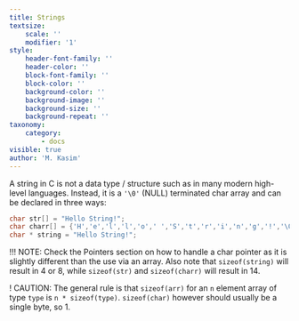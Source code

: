 ```yaml
---
title: Strings
textsize:
    scale: ''
    modifier: '1'
style:
    header-font-family: ''
    header-color: ''
    block-font-family: ''
    block-color: ''
    background-color: ''
    background-image: ''
    background-size: ''
    background-repeat: ''
taxonomy:
    category:
        - docs
visible: true
author: 'M. Kasim'
---
```


A string in C is not a data type / structure such as in many modern high-level languages. Instead, it is a `'\0'` (NULL) terminated char array and can be declared in three ways:

```C
char str[] = "Hello String!";
char charr[] = {'H','e','l','l','o',' ','S','t','r','i','n','g','!','\0'};
char * string = "Hello String!";
```

!!! NOTE: Check the Pointers section on how to handle a char pointer as it is slightly different than the use via an array. Also note that `sizeof(string)` will result in 4 or 8, while `sizeof(str)` and `sizeof(charr)` will result in 14.

! CAUTION: The general rule is that `sizeof(arr)` for an `n` element array of type `type` is `n * sizeof(type)`. `sizeof(char)` however should usually be a single byte, so 1.